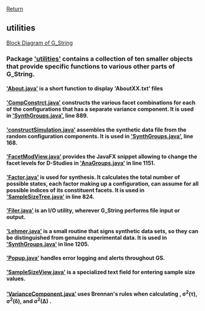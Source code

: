 [Return](Block_Diagram.md)
## utilities ##
[Block Diagram of G_String](img/block.png)
### Package ['utilities'](../../../tree/main/workbench/GS_L/src/utilities) contains a collection of ten smaller objects that provide specific functions to various other parts of G_String. ###
#### ['About.java'](../../../blob/main/workbench/GS_L/src/utilities/About.java) is a short function to display  'AboutXX.txt' files ####
#### ['CompConstrct.java'](../../../blob/main/workbench/GS_L/src/utilities/CompConstrct.java) constructs the various facet combinations for each of the configurations that has a separate variance component. It is used in ['SynthGroups.java'](../../../blob/main/workbench/GS_L/src/steps/SynthGroups.java), line 889. ####
#### ['constructSimulation,java'](../../../blob/main/workbench/GS_L/src/utilities/constructSimulation,java) assembles the synthetic data file from the random configuration components. It is used in ['SynthGroups.java'](../../../blob/main/workbench/GS_L/src/steps/SynthGroups.java), line 168. ####
#### ['FacetModView.java'](../../../blob/main/workbench/GS_L/src/utilities/FacetModView.java) provides the JavaFX snippet allowing to change the facet levels for D-Studies in  ['AnaGroups.java'](../../../blob/main/workbench/GS_L/src/steps/AnaGroups.java) in line 1151. ####
#### ['Factor.java'](../../../blob/main/workbench/GS_L/src/utilities/Factor.java) is used for synthesis. It calculates the total number of possible states, each factor making up a configuration, can assume for all possible indices of its constituent facets. It is used in ['SampleSizeTree.java'](../../../blob/main/workbench/GS_L/src/model/SampleSizeTree.java) in line 824. ####
#### ['Filer.java'](../../../blob/main/workbench/GS_L/src/utilities/Filer.java) is an I/O utility, wherever G_String performs file input or output. ####
#### ['Lehmer.java'](../../../blob/main/workbench/GS_L/src/utilities/Lehmer.java) is a small routine that signs synthetic data sets, so they can be distinguished from genuine experimental data. It is used in ['SynthGroups.java'](../../../blob/main/workbench/GS_L/src/SynthGroups.java) in line 1205. ####
#### ['Popup.java'](../../../blob/main/workbench/GS_L/src/utilities/Popup.java) handles error logging and alerts throughout GS. ####
#### ['SampleSizeView.java'](../../../blob/main/workbench/GS_L/src/utilities/SampleSizeView.java) is a specialized text field for entering sample size values. ####
#### ['VarianceComponent.java'](../../../blob/main/workbench/GS_L/src/utilities/VarianceComponent.java) uses Brennan's rules when calculating , &sigma;<sup>2</sup>(&tau;), &sigma;<sup>2</sup>(&delta;), and &sigma;<sup>2</sup>(&Delta;) .


